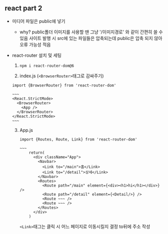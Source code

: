 ## react part 2

- 미디어 파일은 public에 넣기
  - why?
    public폴더 이미지를 사용할 땐 그냥 '/이미지경로' 와 같이 간편히 쓸 수 있음
    사이트 발행 시 src에 있는 파일들은 압축되는데 public은 압축 되지 않아 
    오류 가능성 적음

- react-router 설치 및 세팅

  1. ``` 
     npm i react-router-dom@6
     ```

  2.  index.js  (`<BrowserRouter>`태그로 감싸주기)
     ```react
     import {BrowserRouter} from 'react-router-dom'
     
     ~~~
     <React.StrictMode>
       <BrowserRouter>
         <App />
       </BrowserRouter>    
     </React.StrictMode>
     ~~~
     ```

  3. App.js
     ```react
     import {Routes, Route, Link} from 'react-router-dom'
     
     ~~~
         return(
           <div className="App">
             <Navbar>
               <Link to="/main">홈</Link>
               <Link to="/detail">상세</Link>
             </Navbar>
             <Routes>
               <Route path="/main" element={<div><h1>hi</h1></div>} />
               <Route path="/detail" element={<Detail/>} />
               <Route ~~~ />
               <Route ~~~ />
             </Routes>  
           </div>
         )
     ```

     `<Link>`태그는 클릭 시 어느 페이지로 이동시킬지 결정
     to뒤에 주소 작성

  